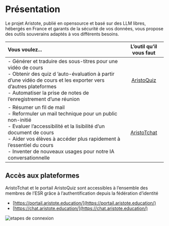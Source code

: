 # Présentation

Le projet Aristote, publié en opensource et basé sur des LLM libres, hébergés en France et garants de la sécurité de vos données, vous propose des outils souverains adaptés à vos différents besoins.


|Vous voulez...|L’outil qu’il vous faut |
|:-----|:-----:|
|- Générer et traduire des sous-titres pour une vidéo de cours <br>- Obtenir des quiz d ’auto-évaluation à partir d’une vidéo de cours et les exporter vers d’autres plateformes <br>- Automatiser la prise de notes de l’enregistrement d’une réunion|[AristoQuiz](https://portail.aristote.education/)|
|- Résumer un fil de mail <br>- Reformuler un mail technique pour un public non-initié <br>- Evaluer l’accessibilité et la lisibilité d’un document de cours <br>- Aider vos élèves à accéder plus rapidement à l’essentiel du cours <br>- Inventer de nouveaux usages pour notre IA conversationnelle|[AristoTchat](https://chat.aristote.education/)|

## Accès aux plateformes
AristoTchat et le portail AristoQuiz sont accessibles à l’ensemble des membres de l’ESR grâce à l’authentification depuis la fédération d’identité

* [https://portail.aristote.education/](https://portail.aristote.education/)
* [https://chat.aristote.education/](https://chat.aristote.education/)

![etapes de connexion](assets/connexion-federation.gif)
